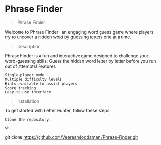 # Phrase Finder
>Phrase Finder

Welcome to Phrase Finder , an engaging word guess game where players try to uncover a hidden word by guessing letters one at a time.


>Description

Phrase Finder is a fun and interactive game designed to challenge your word-guessing skills. Guess the hidden word letter by letter before you run out of attempts!
Features

    Single-player mode
    Multiple difficulty levels
    Hints available to assist players
    Score tracking
    Easy-to-use interface

>Installation

To get started with Letter Hunter, follow these steps:

    Clone the repository:

    sh

git clone https://github.com/Veereshdoddamani/Phrase-Finder.git
